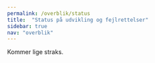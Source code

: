 ```yaml
---
permalink: /overblik/status
title:  "Status på udvikling og fejlrettelser"
sidebar: true
nav: "overblik"
---
```


Kommer lige straks.

